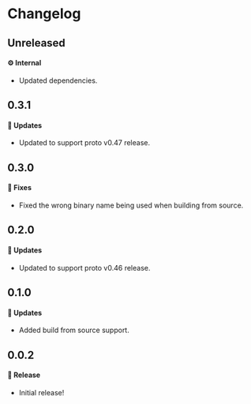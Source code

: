 # Changelog

## Unreleased

#### ⚙️ Internal

- Updated dependencies.

## 0.3.1

#### 🚀 Updates

- Updated to support proto v0.47 release.

## 0.3.0

#### 🐞 Fixes

- Fixed the wrong binary name being used when building from source.

## 0.2.0

#### 🚀 Updates

- Updated to support proto v0.46 release.

## 0.1.0

#### 🚀 Updates

- Added build from source support.

## 0.0.2

#### 🎉 Release

- Initial release!
